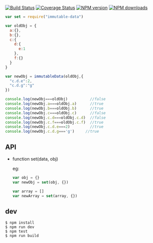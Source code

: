 [![Build Status](https://travis-ci.org/flutejs/immutable-data.svg)](https://travis-ci.org/flutejs/immutable-data)
[![Coverage Status](https://coveralls.io/repos/flutejs/immutable-data/badge.svg?branch=master&service=github)](https://coveralls.io/github/flutejs/immutable-data?branch=master)
[![NPM version](https://img.shields.io/npm/v/immutable-data.svg?style=flat)](https://npmjs.org/package/immutable-data)
[![NPM downloads](http://img.shields.io/npm/dm/immutable-data.svg?style=flat)](https://npmjs.org/package/immutable-data)

```javascript
var set = require("immutable-data")

var oldObj = {
  a:{},
  b:{},
  c:{
    d:{
      e:1
    },
    f:{}
  }
}

var newObj = immutableData(oldObj,{
  "c.d.e":2,
  "c.d.g":"g"
})

console.log(newObj===oldObj)          //false
console.log(newObj.a===oldObj.a)      //true
console.log(newObj.b===oldObj.b)      //true
console.log(newObj.c===oldObj.c)      //false
console.log(newObj.c.d===oldObj.c.d)  //false
console.log(newObj.c.f===oldObj.c.f)  //true
console.log(newObj.c.d.e===2)         //true
console.log(newObj.c.d.g==='g')     //true
```

## API

- function set(data, obj)

  eg:

  ```javascript
  var obj = {}
  var newObj = set(obj, {})
  ```

  ```javascript
  var array = []
  var newArray = set(array, {}) 
  ```

## dev

```
$ npm install
$ npm run dev
$ npm test
$ npm run build
```
